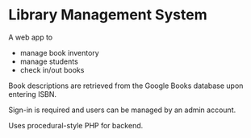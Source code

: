 # Library Management System
A web app to
- manage book inventory
- manage students
- check in/out books

Book descriptions are retrieved from the Google Books database upon entering ISBN.

Sign-in is required and users can be managed by an admin account.

Uses procedural-style PHP for backend.
